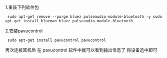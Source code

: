 1.重装下列软件包

` sudo apt-get remove --purge bluez pulseaudio-module-bluetooth -y
   sudo apt-get install blueman bluez pulseaudio-module-bluetooth`

2.安装pavucontrol  

`  sudo apt-get install pavucontrol
     pavucontrol `

再次连接耳机后 在 pavucontrol 软件中就可以看到输出信息了 将设备选中即可